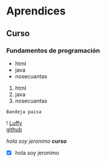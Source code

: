 # Aprendices
## Curso
### Fundamentos de programación

- html
- java
- nosecuantas

1. html
2. java
3. nosecuantas

~~~
Bandeja paisa
~~~

! [Luffy](https://www.google.com/url?sa=i&url=https%3A%2F%2Fonepiece.fandom.com%2Fes%2Fwiki%2FMonkey_D._Luffy&psig=AOvVaw0keKH1GGWtj6Vnf-yiQrJC&ust=1697157218957000&source=images&cd=vfe&opi=89978449&ved=0CBEQjRxqFwoTCJjetr2h74EDFQAAAAAdAAAAABAE)<br>
[github](https://github.com/Jerocardona27/Comandos/edit/master/README.md)

*hola soy jeronimo*
***curso***
- [X] hola soy jeronimo
